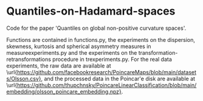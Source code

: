 # Quantiles-on-Hadamard-spaces
Code for the paper 'Quantiles on global non-positive curvature spaces'. 

Functions are contained in functions.py, the experiments on the dispersion, skewness, kurtosis and spherical asymmetry measures in measureexperiments.py and the experiments on the transformation-retransformations procedure in trexperiments.py. For the real data experiments, the raw data are available at \url{https://github.com/facebookresearch/PoincareMaps/blob/main/datasets/Olsson.csv}, and the processed data in the Poincar\'e disk are available at \url{https://github.com/thupchnsky/PoincareLinearClassification/blob/main/embedding/olsson_poincare_embedding.npz}.
